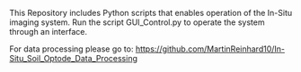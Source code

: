 This Repository includes Python scripts that enables operation of the In-Situ imaging system.
Run the script GUI_Control.py to operate the system through an interface.

For data processing please go to: https://github.com/MartinReinhard10/In-Situ_Soil_Optode_Data_Processing


